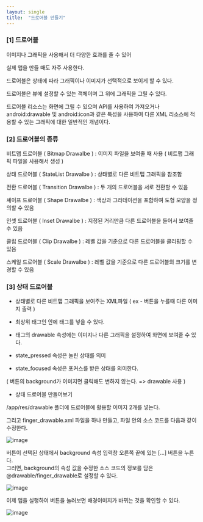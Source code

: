 ```yaml
---
layout: single
title:  "드로어블 만들기"
---
```


### [1] 드로어블

 
이미지나 그래픽을 사용해서 더 다양한 효과를 줄 수 있어

실제 앱을 만들 때도 자주 사용한다.

드로어블은 상태에 따라 그래픽이나 이미지가 선택적으로 보이게 할 수 있다.

드로어블은 뷰에 설정할 수 있는 객체이며 그 위에 그래픽을 그릴 수 있다.

드로어블 리소스는 화면에 그릴 수 있으며 API를 사용하여 가져오거나
android:drawable 및 android:icon과 같은 특성을 사용하여 
다른 XML 리소스에 적용할 수 있는 그래픽에 대한 일반적인 개념이다.

 
### [2] 드로어블의 종류

비트맵 드로어블 ( Bitmap Drawalbe ) : 이미지 파일을 보여줄 때 사용 ( 비트맵 그래픽 파일을 사용해서 생성 )

상태 드로어블 ( StateList Drawalbe ) : 상태별로 다른 비트맵 그래픽을 참조함

전환 드로어블 ( Transition Drawalbe ) : 두 개의 드로어블을 서로 전환할 수 있음

셰이프 드로어블 ( Shape Drawalbe ) : 색상과 그라데이션을 포함하여 도형 모양을 정의할 수 있음

인셋 드로어블 ( Inset Drawalbe ) : 지정된 거리만큼 다른 드로어블을 들어서 보여줄 수 있음

클립 드로어블 ( Clip Drawalbe ) : 레벨 값을 기준으로 다른 드로어블을 클리핑할 수 있음

스케일 드로어블 ( Scale Drawalbe ) : 레벨 값을 기준으로 다른 드로어블의 크기를 변경할 수 있음

### [3] 상태 드로어블

- 상태별로 다른 비트맵 그래픽을 보여주는 XML파일 ( ex - 버튼을 누를때 다른 이미지 출력 )

- 최상위 태그인 <selector> 안에 <item> 태그를 넣을 수 있다.

- <item> 태그의 drawable 속성에는 이미지나 다른 그래픽을 설정하여 화면에 보여줄 수 있다.
  
- state_pressed 속성은 눌린 상태를 의미

- state_focused 속성은 포커스를 받은 상태를 의미한다.

( 버튼의 background가 이미지면 클릭해도 변하지 않는다. => drawable 사용 )
  
- 상태 드로어블 만들어보기
  
/app/res/drawable 폴더에 드로어블에 활용할 이미지 2개를 넣는다.
  
그리고 finger_drawable.xml 파일을 하나 만들고, 파일 안의 소스 코드를 다음과 같이 수정한다.

  
  
![image](https://user-images.githubusercontent.com/73388615/140675839-c1657009-3db5-4e06-a3dd-9a3cf62c707b.png)

  
  
버튼이 선택된 상태에서 background 속성 입력창 오른쪽 끝에 있는 [...] 버튼을 누른다.  
그러면, background의 속성 값을 수정한 소스 코드의 정보를 담은 @drawable/finger_drawable로 설정할 수 있다.

  
  
![image](https://user-images.githubusercontent.com/73388615/140675910-861729b7-649f-4dce-b98d-fad75cd0d946.png)

이제 앱을 실행하여 버튼을 눌러보면 배경이미지가 바뀌는 것을 확인할 수 있다.

  
  
![image](https://user-images.githubusercontent.com/73388615/140676016-f9ecf26f-03aa-471a-82f3-75cdabcf1671.png)

  
  
  
